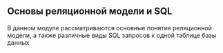## Основы реляционной модели и SQL

В данном модуле рассматриваются основные понятия реляционной модели, а также различные виды SQL запросов к одной таблице базы данных
